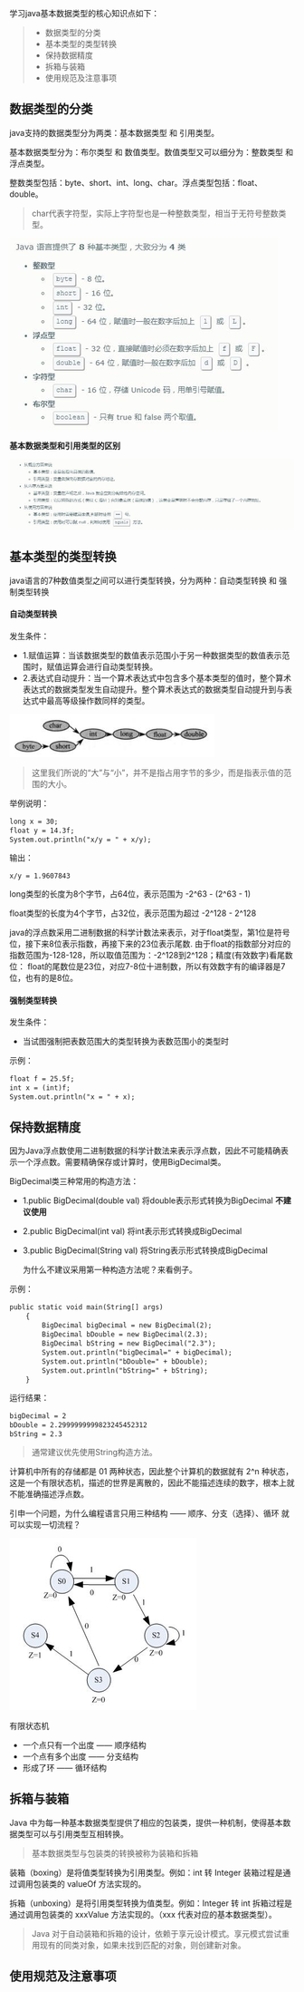 学习java基本数据类型的核心知识点如下：
> - 数据类型的分类
> - 基本类型的类型转换
> - 保持数据精度
> - 拆箱与装箱
> - 使用规范及注意事项

## 数据类型的分类

java支持的数据类型分为两类：基本数据类型 和 引用类型。

基本数据类型分为：布尔类型 和 数值类型。数值类型又可以细分为：整数类型 和 浮点类型。

整数类型包括：byte、short、int、long、char。浮点类型包括：float、double。

> char代表字符型，实际上字符型也是一种整数类型，相当于无符号整数类型。

![](../images/doc/basetype1.jpg)

**基本数据类型和引用类型的区别**

![](../images/doc/basetype2.jpg)

## 基本类型的类型转换

java语言的7种数值类型之间可以进行类型转换，分为两种：自动类型转换 和 强制类型转换

#### 自动类型转换

发生条件：
- 1.赋值运算：当该数据类型的数值表示范围小于另一种数据类型的数值表示范围时，赋值运算会进行自动类型转换。
- 2.表达式自动提升：当一个算术表达式中包含多个基本类型的值时，整个算术表达式的数据类型发生自动提升。整个算术表达式的数据类型自动提升到与表达式中最高等级操作数同样的类型。


![](../images/doc/basetype3.jpg)

> 这里我们所说的“大”与“小”，并不是指占用字节的多少，而是指表示值的范围的大小。

举例说明：

```
long x = 30;
float y = 14.3f;
System.out.println("x/y = " + x/y);
```
输出：
```
x/y = 1.9607843
```

long类型的长度为8个字节，占64位，表示范围为 -2^63  -  (2^63 - 1)

float类型的长度为4个字节，占32位，表示范围为超过  -2^128 - 2^128 

java的浮点数采用二进制数据的科学计数法来表示，对于float类型，第1位是符号位，接下来8位表示指数，再接下来的23位表示尾数.
由于float的指数部分对应的指数范围为-128-128，所以取值范围为：-2^128到2^128；精度(有效数字)看尾数位：
float的尾数位是23位，对应7-8位十进制数，所以有效数字有的编译器是7位，也有的是8位。

#### 强制类型转换

发生条件：

- 当试图强制把表数范围大的类型转换为表数范围小的类型时

示例：
```
float f = 25.5f;
int x = (int)f;
System.out.println("x = " + x);
```

## 保持数据精度

因为Java浮点数使用二进制数据的科学计数法来表示浮点数，因此不可能精确表示一个浮点数。需要精确保存或计算时，使用BigDecimal类。

BigDecimal类三种常用的构造方法：

- 1.public BigDecimal(double val)    将double表示形式转换为BigDecimal  **不建议使用**

- 2.public BigDecimal(int val)       将int表示形式转换成BigDecimal

- 3.public BigDecimal(String val)    将String表示形式转换成BigDecimal
    
    为什么不建议采用第一种构造方法呢？来看例子。

示例：
```
public static void main(String[] args)
    {
        BigDecimal bigDecimal = new BigDecimal(2);
        BigDecimal bDouble = new BigDecimal(2.3);
        BigDecimal bString = new BigDecimal("2.3");
        System.out.println("bigDecimal=" + bigDecimal);
        System.out.println("bDouble=" + bDouble);
        System.out.println("bString=" + bString);
    }
```
运行结果：
```
bigDecimal = 2
bDouble = 2.2999999999823245452312
bString = 2.3
```

> 通常建议优先使用String构造方法。

计算机中所有的存储都是 01 两种状态，因此整个计算机的数据就有 2^n 种状态，这是一个有限状态机，描述的世界是离散的，因此不能描述连续的数字，根本上就不能准确描述浮点数。

引申一个问题，为什么编程语言只用三种结构 —— 顺序、分支（选择）、循环 就可以实现一切流程？

![](../images/doc/basetype4.jpg)

有限状态机
- 一个点只有一个出度 —— 顺序结构
- 一个点有多个出度 —— 分支结构
- 形成了环 —— 循环结构

## 拆箱与装箱

Java 中为每一种基本数据类型提供了相应的包装类，提供一种机制，使得基本数据类型可以与引用类型互相转换。

> 基本数据类型与包装类的转换被称为装箱和拆箱

装箱（boxing）是将值类型转换为引用类型。例如：int 转 Integer
装箱过程是通过调用包装类的 valueOf 方法实现的。

拆箱（unboxing）是将引用类型转换为值类型。例如：Integer 转 int
拆箱过程是通过调用包装类的 xxxValue 方法实现的。（xxx 代表对应的基本数据类型）。

> Java 对于自动装箱和拆箱的设计，依赖于享元设计模式。享元模式尝试重用现有的同类对象，如果未找到匹配的对象，则创建新对象。

## 使用规范及注意事项